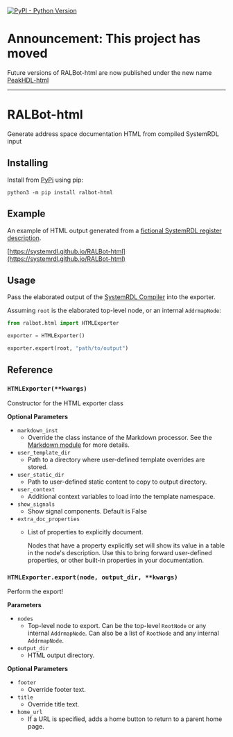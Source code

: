 [![PyPI - Python Version](https://img.shields.io/pypi/pyversions/ralbot-html.svg)](https://pypi.org/project/ralbot-html)

# Announcement: This project has moved

Future versions of RALBot-html are now published under the new name [PeakHDL-html](https://pypi.org/project/peakhdl-html)

--------------------------------------------------------------------------------

# RALBot-html
Generate address space documentation HTML from compiled SystemRDL input

## Installing
Install from [PyPi](https://pypi.org/project/ralbot-html) using pip:

    python3 -m pip install ralbot-html


## Example
An example of HTML output generated from a
[fictional SystemRDL register description](example/turboencabulator.rdl).

[https://systemrdl.github.io/RALBot-html](https://systemrdl.github.io/RALBot-html)


## Usage
Pass the elaborated output of the [SystemRDL Compiler](http://systemrdl-compiler.readthedocs.io)
into the exporter.

Assuming `root` is the elaborated top-level node, or an internal `AddrmapNode`:

```python
from ralbot.html import HTMLExporter

exporter = HTMLExporter()

exporter.export(root, "path/to/output")
```


## Reference

### `HTMLExporter(**kwargs)`
Constructor for the HTML exporter class

**Optional Parameters**

* `markdown_inst`
    * Override the class instance of the Markdown processor.
      See the [Markdown module](https://python-markdown.github.io/reference/#Markdown)
      for more details.
* `user_template_dir`
    * Path to a directory where user-defined template overrides are stored.
* `user_static_dir`
    * Path to user-defined static content to copy to output directory.
* `user_context`
    * Additional context variables to load into the template namespace.
* `show_signals`
    * Show signal components. Default is False
* `extra_doc_properties`
    * List of properties to explicitly document.

      Nodes that have a property explicitly set will show its value in a table
      in the node's description. Use this to bring forward user-defined
      properties, or other built-in properties in your documentation.

### `HTMLExporter.export(node, output_dir, **kwargs)`
Perform the export!

**Parameters**

* `nodes`
    * Top-level node to export. Can be the top-level `RootNode` or any internal `AddrmapNode`.
      Can also be a list of `RootNode` and any internal `AddrmapNode`.
* `output_dir`
    * HTML output directory.
    
**Optional Parameters**

* `footer`
    * Override footer text.
* `title`
    * Override title text.
* `home_url`
    * If a URL is specified, adds a home button to return to a parent home page.
